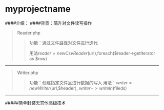# myprojectname
####介绍：
####背景：简升对文件读写操作
>Reader.php
>>  功能：通过文件路径对文件进行迭代
>>  
>>  用法$reader = new CsvReader($url),foreach($reader->getIterator as $row)
>
----
>Writer.php
>>  功能：创建指定文件且进行数据的写入
>>  用法：$writer = new Writer($url,$header), $writer->writeln($fileds)
----

#####简单封装无其他高级技术